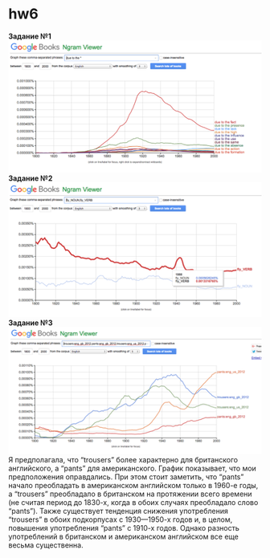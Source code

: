 # hw6
**Задание №1**
![](https://github.com/Garaeva/hw6/blob/master/%D0%97%D0%B0%D0%B4%D0%B0%D0%BD%D0%B8%D0%B51.png)
**Задание №2**
![](https://github.com/Garaeva/hw6/blob/master/%D0%97%D0%B0%D0%B4%D0%B0%D0%BD%D0%B8%D0%B52.png)
**Задание №3**
![](https://github.com/Garaeva/hw6/blob/master/%D0%97%D0%B0%D0%B4%D0%B0%D0%BD%D0%B8%D0%B53.png)
Я предполагала, что “trousers” более характерно для британского английского, а “pants” для американского. График показывает, что мои предположения оправдались. При этом стоит заметить, что “pants” начало преобладать в американском английском только в 1960-е годы, а  “trousers”  преобладало в британском на протяжении всего времени (не считая период до 1830-х, когда в обоих случаях преобладало слово “pants”). Также существует тенденция снижения употребления  “trousers” в обоих подкорпусах с 1930—1950-х годов и, в целом, повышения употребления “pants” с 1910-х годов. Однако разность употреблений в британском и американском английском все еще весьма существенна.

